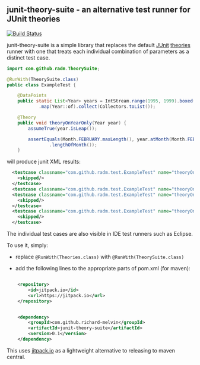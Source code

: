## junit-theory-suite - an alternative test runner for JUnit theories

[![Build Status](https://travis-ci.org/richard-melvin/junit-theory-suite.svg?branch=master)](https://travis-ci.org/richard-melvin/junit-theory-suite)

junit-theory-suite is a simple library that replaces the default [JUnit](https://github.com/junit-team/junit)
[theories](https://github.com/junit-team/junit/wiki/Theories) runner with
one that treats each individual combination of parameters as a distinct test case.

```java
import com.github.radm.TheorySuite;

@RunWith(TheorySuite.class)
public class ExampleTest {

	@DataPoints
	public static List<Year> years = IntStream.range(1995, 1999).boxed()
			.map(Year::of).collect(Collectors.toList());

	@Theory
	public void theoryOnYearOnly(Year year) {
		assumeTrue(year.isLeap());

		assertEquals(Month.FEBRUARY.maxLength(), year.atMonth(Month.FEBRUARY)
				.lengthOfMonth());
	}


```

will produce junit XML results:

```xml
  <testcase classname="com.github.radm.test.ExampleTest" name="theoryOnYearOnly(1995)" time="0">
    <skipped/>
  </testcase>
  <testcase classname="com.github.radm.test.ExampleTest" name="theoryOnYearOnly(1996)" time="0"/>
  <testcase classname="com.github.radm.test.ExampleTest" name="theoryOnYearOnly(1997)" time="0">
    <skipped/>
  </testcase>
  <testcase classname="com.github.radm.test.ExampleTest" name="theoryOnYearOnly(1998)" time="0">
    <skipped/>
  </testcase>
```

The individual test cases are also visible in IDE test runners such as Eclipse.

To use it, simply:


- replace `@RunWith(Theories.class)` with `@RunWith(TheorySuite.class)`

- add the following lines to the appropriate parts of pom.xml (for maven):

```xml

	<repository>
	    <id>jitpack.io</id>
	    <url>https://jitpack.io</url>
	</repository>


	<dependency>
	    <groupId>com.github.richard-melvin</groupId>
	    <artifactId>junit-theory-suite</artifactId>
	    <version>0.1</version>
	</dependency>

```

This uses [jitpack.io](https://jitpack.io/) as a lightweight alternative to releasing to maven central.